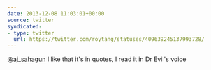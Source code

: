 ```yaml
---
date: 2013-12-08 11:03:01+00:00
source: twitter
syndicated:
- type: twitter
  url: https://twitter.com/roytang/statuses/409639245137993728/
---
```


[@aj_sahagun](https://twitter.com/aj_sahagun/) I like that it's in quotes, I read it in Dr Evil's voice